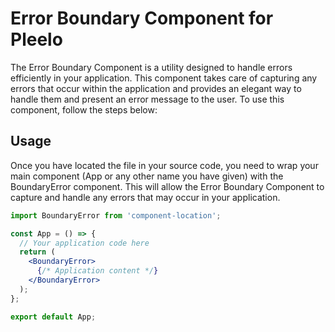 # Error Boundary Component for Pleelo

The Error Boundary Component is a utility designed to handle errors efficiently in your application. This component takes care of capturing any errors that occur within the application and provides an elegant way to handle them and present an error message to the user. To use this component, follow the steps below:

## Usage

Once you have located the file in your source code, you need to wrap your main component (App or any other name you have given) with the BoundaryError component. This will allow the Error Boundary Component to capture and handle any errors that may occur in your application.



```jsx import React from 'react';
import BoundaryError from 'component-location';

const App = () => {
  // Your application code here
  return (
    <BoundaryError>
      {/* Application content */}
    </BoundaryError>
  );
};

export default App;
